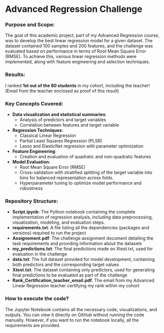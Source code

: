 # Advanced Regression Challenge

### Purpose and Scope:
The goal of this academic project, part of my Advanced Regression course, was to develop the best linear regression model for a given dataset. The dataset contained 100 samples and 200 features, and the challenge was evaluated based on performance in terms of Root Mean Square Error (RMSE). To achieve this, various linear regression methods were implemented, along with feature engineering and selection techniques.

### Results:
I ranked **1st out of the 80 students** in my cohort, including the teacher! (Email from the teacher enclosed as proof of this result)

### Key Concepts Covered:
- **Data visualization and statistical summaries**:
  - Analysis of predictors and target variables
  - Correlation between features and target variable
- **Regression Techniques**:
  - Classical Linear Regression
  - Partial Least Squares Regression (PLSR)
  - Lasso and ElasticNet regression with parameter optimization
- **Feature Engineering**:
  - Creation and evaluation of quadratic and non-quadratic features
- **Model Evaluation**:
  - Root Mean Square Error (RMSE)
  - Cross-validation with stratified splitting of the target variable into bins for balanced representation across folds.
  - Hyperparameter tuning to optimize model performance and robustness

### Repository Structure:
- **Script.ipynb**: The Python notebook containing the complete implementation of regression analysis, including data preprocessing, visualization, modeling, and evaluation steps.
- **requirements.txt**: A file listing all the dependencies (packages and versions) required to run the project
- **Assignement.pdf**: The challenge assignment document detailing the task requirements and providing information about the datasets
- **my_predictions.txt**: The final predictions made on Xtest.txt, used for evaluation in the challenge
- **data.txt**: The full dataset provided for model development, containing both predictors and the corresponding target values
- **Xtest.txt**: The dataset containing only predictors, used for generating final predictions to be evaluated as part of the challenge
- **Rank_Certification_teacher_email.pdf**: The email from my Advanced Linear Regression teacher certifying my rank within my cohort
  

### How to execute the code?
The Jupyter Notebook contains all the necessary code, visualizations, and outputs. You can view it directly on GitHub without running the code manually. However, if you want to run the notebook locally, all the requirements are provided.


